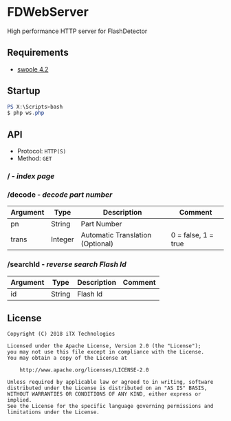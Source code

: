 # FDWebServer

High performance HTTP server for FlashDetector

## Requirements

* [swoole 4.2](https://github.com/swoole/swoole-src)

## Startup

```powershell
PS X:\Scripts>bash
$ php ws.php
```

## API

* Protocol: `HTTP(S)`
* Method: `GET`

### / - *index page*

### /decode - *decode part number*

|Argument|Type|Description|Comment|
|---|---|---|---|
|pn|String|Part Number|
|trans|Integer|Automatic Translation (Optional)|0 = false, 1 = true|

### /searchId - *reverse search Flash Id*

|Argument|Type|Description|Comment|
|---|---|---|---|
|id|String|Flash Id|

## License

    Copyright (C) 2018 iTX Technologies

    Licensed under the Apache License, Version 2.0 (the "License");
    you may not use this file except in compliance with the License.
    You may obtain a copy of the License at

        http://www.apache.org/licenses/LICENSE-2.0

    Unless required by applicable law or agreed to in writing, software
    distributed under the License is distributed on an "AS IS" BASIS,
    WITHOUT WARRANTIES OR CONDITIONS OF ANY KIND, either express or implied.
    See the License for the specific language governing permissions and
    limitations under the License.

